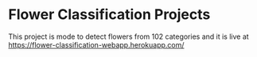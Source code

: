 # Flower Classification Projects
This project is mode to detect flowers from 102 categories and it is live at https://flower-classification-webapp.herokuapp.com/
